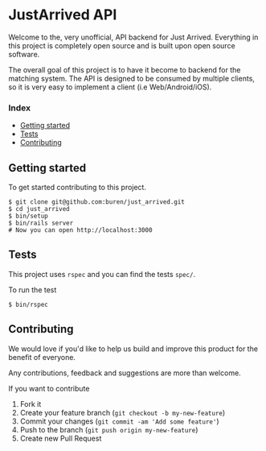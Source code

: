 # JustArrived API

Welcome to the, very unofficial, API backend for Just Arrived. Everything in this
project is completely open source and is built upon open source software.

The overall goal of this project is to have it become to backend for the matching
system. The API is designed to be consumed by multiple clients, so it is very
easy to implement a client (i.e Web/Android/iOS).

### Index

* [Getting started](#getting-started)
* [Tests](#tests)
* [Contributing](#contributing)

## Getting started

To get started contributing to this project.

```
$ git clone git@github.com:buren/just_arrived.git
$ cd just_arrived
$ bin/setup
$ bin/rails server
# Now you can open http://localhost:3000
```

## Tests

This project uses `rspec` and you can find the tests `spec/`.

To run the test

```
$ bin/rspec
```

## Contributing

We would love if you'd like to help us build and improve this product for the
benefit of everyone.

Any contributions, feedback and suggestions are more than welcome.

If you want to contribute

1. Fork it
2. Create your feature branch (`git checkout -b my-new-feature`)
3. Commit your changes (`git commit -am 'Add some feature'`)
4. Push to the branch (`git push origin my-new-feature`)
5. Create new Pull Request
